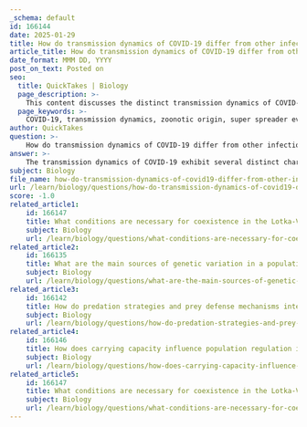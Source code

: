 ```yaml
---
_schema: default
id: 166144
date: 2025-01-29
title: How do transmission dynamics of COVID-19 differ from other infectious diseases?
article_title: How do transmission dynamics of COVID-19 differ from other infectious diseases?
date_format: MMM DD, YYYY
post_on_text: Posted on
seo:
  title: QuickTakes | Biology
  page_description: >-
    This content discusses the distinct transmission dynamics of COVID-19 compared to other infectious diseases, highlighting zoonotic origins, super spreading events, multiple transmission routes, and the impact of modern mobility and public health responses on its spread.
  page_keywords: >-
    COVID-19, transmission dynamics, zoonotic origin, super spreader events, respiratory droplets, fomites, aerosols, SIR model, population density, human mobility, public health response
author: QuickTakes
question: >-
    How do transmission dynamics of COVID-19 differ from other infectious diseases?
answer: >-
    The transmission dynamics of COVID-19 exhibit several distinct characteristics that differentiate it from other infectious diseases. Here are some key aspects:\n\n1. **Zoonotic Origin**: COVID-19 is caused by the SARS-CoV-2 virus, which is zoonotic, meaning it can be transmitted from animals to humans. Approximately 70% of emerging infectious diseases are zoonotic, and the spillover of pathogens from wildlife to human populations is often driven by anthropogenic land use changes. This aspect is crucial as it highlights the interconnectedness of wildlife health and human health.\n\n2. **Super Spreader Events**: COVID-19 has been characterized by super spreading events, where a small percentage of individuals are responsible for a large proportion of infections. This phenomenon is often described by the "80/20 rule," indicating that 20% of the population may account for 80% of the disease transmission. This is particularly relevant in understanding how quickly the virus can spread in certain environments.\n\n3. **Transmission Modes**: COVID-19 primarily spreads through respiratory droplets, but it can also be transmitted via fomites (contaminated surfaces) and aerosols, especially in enclosed spaces. The survival of the virus on surfaces can vary based on environmental conditions, such as temperature and humidity, which can influence transmission dynamics. This multifaceted transmission route is not as pronounced in many other infectious diseases.\n\n4. **Mathematical Modeling**: The dynamics of COVID-19 can be effectively modeled using the SIR (Susceptible, Infectious, Recovered) model, which helps track changes in the population's compartments. The key equations governing these changes are:\n   - Change in Susceptible: $ \frac{dS}{dt} = -\beta SI $\n   - Change in Infectious: $ \frac{dI}{dt} = \beta SI - \gamma I $\n   - Change in Recovered: $ \frac{dR}{dt} = \gamma I $\n   Here, $ \beta $ represents the transmission rate, and $ \gamma $ is the recovery rate. This mathematical framework has been crucial in informing public health responses and vaccination strategies.\n\n5. **Population Density and Mobility**: The rapid global spread of COVID-19 has been facilitated by high population density and increased human mobility. Unlike many historical pandemics, the interconnectedness of the modern world through travel and trade has allowed the virus to spread quickly across borders.\n\n6. **Public Health Response**: The response to COVID-19 has involved unprecedented public health measures, including widespread testing, contact tracing, and vaccination campaigns. The dynamics of these interventions can significantly alter the course of the epidemic, which may differ from responses to other infectious diseases that have been managed with more traditional methods.\n\nIn summary, the transmission dynamics of COVID-19 are influenced by its zoonotic origins, super spreading events, multiple transmission routes, and the unique challenges posed by modern society's interconnectedness. These factors contribute to its distinct epidemiological profile compared to other infectious diseases.
subject: Biology
file_name: how-do-transmission-dynamics-of-covid19-differ-from-other-infectious-diseases.md
url: /learn/biology/questions/how-do-transmission-dynamics-of-covid19-differ-from-other-infectious-diseases
score: -1.0
related_article1:
    id: 166147
    title: What conditions are necessary for coexistence in the Lotka-Volterra model of interspecific competition?
    subject: Biology
    url: /learn/biology/questions/what-conditions-are-necessary-for-coexistence-in-the-lotkavolterra-model-of-interspecific-competition
related_article2:
    id: 166135
    title: What are the main sources of genetic variation in a population?
    subject: Biology
    url: /learn/biology/questions/what-are-the-main-sources-of-genetic-variation-in-a-population
related_article3:
    id: 166142
    title: How do predation strategies and prey defense mechanisms interact in predator-prey dynamics?
    subject: Biology
    url: /learn/biology/questions/how-do-predation-strategies-and-prey-defense-mechanisms-interact-in-predatorprey-dynamics
related_article4:
    id: 166146
    title: How does carrying capacity influence population regulation in density-dependent growth?
    subject: Biology
    url: /learn/biology/questions/how-does-carrying-capacity-influence-population-regulation-in-densitydependent-growth
related_article5:
    id: 166147
    title: What conditions are necessary for coexistence in the Lotka-Volterra model of interspecific competition?
    subject: Biology
    url: /learn/biology/questions/what-conditions-are-necessary-for-coexistence-in-the-lotkavolterra-model-of-interspecific-competition
---
```


&nbsp;